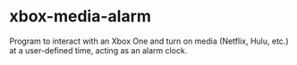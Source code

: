 # xbox-media-alarm
Program to interact with an Xbox One and turn on media (Netflix, Hulu, etc.) at a user-defined time, acting as an alarm clock.
